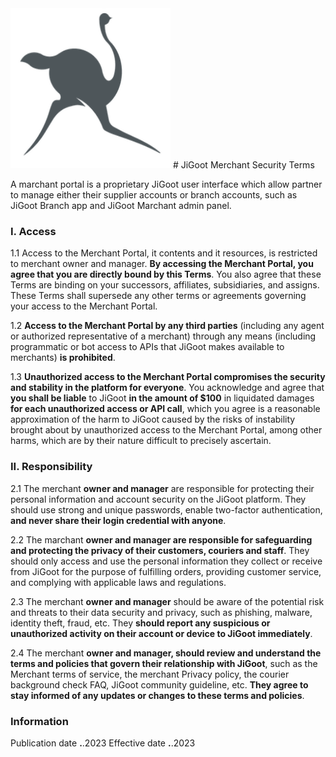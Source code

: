 <img src="https://github.com/Dlvnkenye/terms/blob/main/logo520.png"  width="256" height="256">
# JiGoot Merchant Security Terms


A marchant portal is a proprietary JiGoot user interface which allow partner to manage either their supplier accounts or branch accounts, such as JiGoot Branch app and JiGoot Marchant admin panel. 


### I. Access

1.1 Access to the Merchant Portal, it contents and it resources, is restricted to merchant owner and manager. **By accessing the Merchant Portal, you agree that you are directly bound by this Terms**. You also agree that these Terms are binding on your successors, affiliates, subsidiaries, and assigns. These Terms shall supersede any other terms or agreements governing your access to the Merchant Portal.

1.2 **Access to the Merchant Portal by any third parties** (including any agent or authorized representative of a merchant) through any means (including programmatic or bot access to APIs that JiGoot makes available to merchants) **is prohibited**.

1.3 **Unauthorized access to the Merchant Portal compromises the security and stability in the platform for everyone**. You acknowledge and agree that **you shall be liable** to JiGoot **in the amount of $100** in liquidated damages **for each unauthorized access or API call**, which you agree is a reasonable approximation of the harm to JiGoot caused by the risks of instability brought about by unauthorized access to the Merchant Portal, among other harms, which are by their nature difficult to precisely ascertain.


### II. Responsibility

2.1 The merchant **owner and manager** are responsible for protecting their personal information and account security on the JiGoot platform. They should use strong and unique passwords, enable two-factor authentication, **and never share their login credential with anyone**.

2.2 The marchant **owner and manager are responsible for safeguarding and protecting the privacy of their customers, couriers and staff**. They should only access and use the personal information they collect or receive from JiGoot for the purpose of fulfilling orders, providing customer service, and complying with applicable laws and regulations.

2.3 The merchant **owner and manager** should be aware of the potential risk and threats to their data security and privacy, such as phishing, malware, identity theft, fraud, etc. They **should report any suspicious or unauthorized activity on their account or device to JiGoot immediately**.

2.4 The merchant **owner and manager, should review and understand the terms and policies that govern their relationship with JiGoot**, such as the Merchant terms of service, the merchant Privacy policy, the courier background check FAQ, JiGoot community guideline, etc. **They agree to stay informed of any updates or changes to these terms and policies**.



### Information
Publication date **.**.2023
Effective date  **.**.2023
